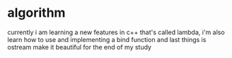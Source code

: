 # algorithm
currently i am learning a new features in c++ that's called lambda,
i'm also learn how to use and implementing a bind function and last 
things is ostream make it beautiful for the end of my study
